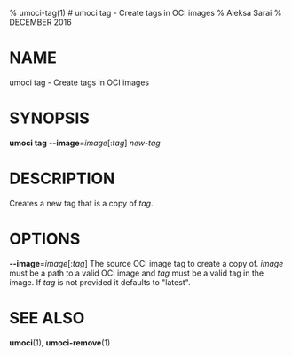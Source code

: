 % umoci-tag(1) # umoci tag - Create tags in OCI images
% Aleksa Sarai
% DECEMBER 2016
# NAME
umoci tag - Create tags in OCI images

# SYNOPSIS
**umoci tag**
**--image**=*image*[:*tag*]
*new-tag*

# DESCRIPTION
Creates a new tag that is a copy of *tag*.

# OPTIONS

**--image**=*image*[:*tag*]
  The source OCI image tag to create a copy of. *image* must be a path to a
  valid OCI image and *tag* must be a valid tag in the image. If *tag* is not
  provided it defaults to "latest".

# SEE ALSO
**umoci**(1), **umoci-remove**(1)
